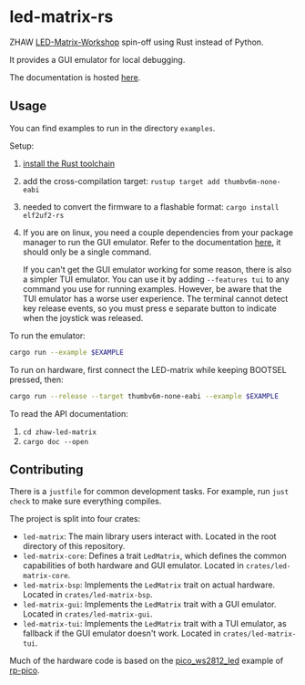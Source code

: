 # led-matrix-rs

ZHAW [LED-Matrix-Workshop] spin-off using Rust instead of Python.

It provides a GUI emulator for local debugging.

The documentation is hosted [here](https://github.zhaw.ch/pages/senk/led-matrix-rs/led_matrix/).

## Usage

You can find examples to run in the directory `examples`.

Setup:
1. [install the Rust toolchain](https://www.rust-lang.org/tools/install)
1. add the cross-compilation target:
   `rustup target add thumbv6m-none-eabi`
1. needed to convert the firmware to a flashable format: `cargo install elf2uf2-rs`
1. If you are on linux, you need a couple dependencies from your package manager to run the GUI emulator.
   Refer to the documentation [here](https://github.com/emilk/egui?tab=readme-ov-file#demo), it should only be a single command.

   If you can't get the GUI emulator working for some reason, there is also a simpler TUI emulator.
   You can use it by adding `--features tui` to any command you use for running examples.
   However, be aware that the TUI emulator has a worse user experience.
   The terminal cannot detect key release events, so you must press e separate button to indicate when the joystick was released.

To run the emulator:

```sh
cargo run --example $EXAMPLE
```

To run on hardware, first connect the LED-matrix while keeping BOOTSEL pressed, then:

```sh
cargo run --release --target thumbv6m-none-eabi --example $EXAMPLE
```

<!-- TODO
    instructions for importing the library in your own Rust project.
    provide cargo-generate template?
-->

To read the API documentation:
1. `cd zhaw-led-matrix`
1. `cargo doc --open`

## Contributing

There is a `justfile` for common development tasks.
For example, run `just check` to make sure everything compiles.

The project is split into four crates:
- `led-matrix`:
  The main library users interact with.
  Located in the root directory of this repository.
- `led-matrix-core`:
  Defines a trait `LedMatrix`, which defines the common capabilities of both hardware and GUI emulator.
  Located in `crates/led-matrix-core`.
- `led-matrix-bsp`:
  Implements the `LedMatrix` trait on actual hardware.
  Located in `crates/led-matrix-bsp`.
- `led-matrix-gui`:
  Implements the `LedMatrix` trait with a GUI emulator.
  Located in `crates/led-matrix-gui`.
- `led-matrix-tui`:
  Implements the `LedMatrix` trait with a TUI emulator, as fallback if the GUI emulator doesn't work.
  Located in `crates/led-matrix-tui`.

Much of the hardware code is based on the [pico_ws2812_led] example of [rp-pico].


[LED-Matrix-Workshop]: https://github.com/InES-HPMM/LED-Matrix-Workshop/tree/main
[pico_ws2812_led]: https://github.com/rp-rs/rp-hal-boards/blob/main/boards/rp-pico/examples/pico_ws2812_led.rs
[rp-pico]: https://github.com/rp-rs/rp-hal-boards/tree/main/boards/rp-pico
